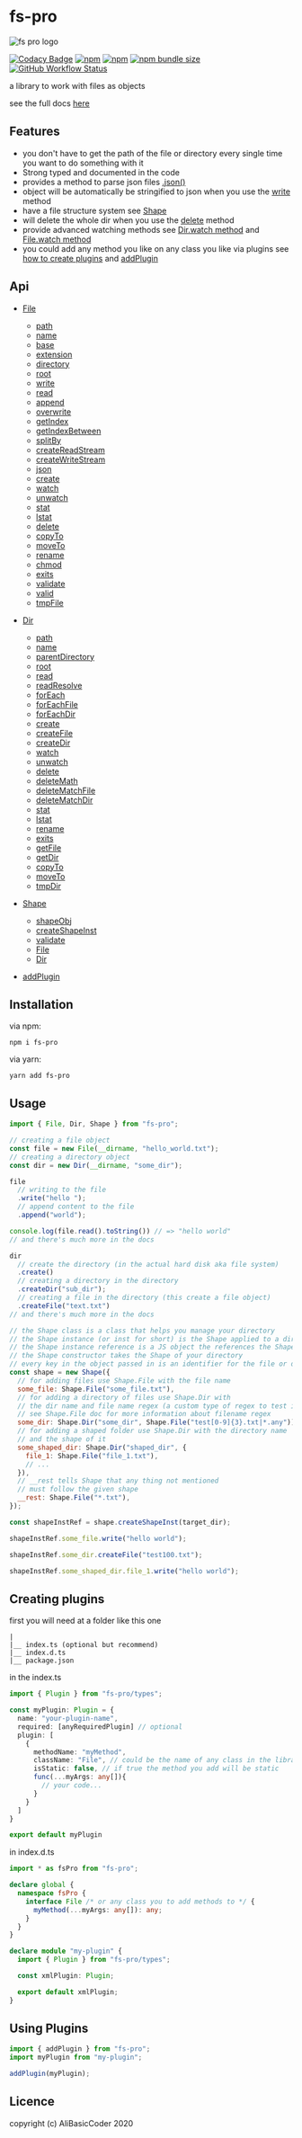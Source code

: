 # fs-pro

![fs pro logo](https://github.com/AliBasicCoder/fs-pro/blob/master/fsProNewLogo.svg?raw=true)

[![Codacy Badge](https://api.codacy.com/project/badge/Grade/10435d4146374b0c834b6b1afe60d0b3)](https://app.codacy.com/manual/AliBasicCoder/fs-pro?utm_source=github.com&utm_medium=referral&utm_content=AliBasicCoder/fs-pro&utm_campaign=Badge_Grade_Dashboard)
[![npm](https://img.shields.io/npm/v/fs-pro)](https://npmjs.com/package/fs-pro)
[![npm](https://img.shields.io/npm/dm/fs-pro)](https://npmjs.com/package/fs-pro)
[![npm bundle size](https://img.shields.io/bundlephobia/minzip/fs-pro)](https://npmjs.com/package/fs-pro)
[![GitHub Workflow Status](https://img.shields.io/github/workflow/status/AliBasicCoder/fs-pro/Node.js%20CI)](https://github.com/AliBasicCoder/fs-pro/actions?query=workflow%3A%22Node.js+CI%22)

a library to work with files as objects

see the full docs [here](https://fs-pro-docs.herokuapp.com/)

## Features

- you don't have to get the path of the file or directory every single time you want to do something with it
- Strong typed and documented in the code
- provides a method to parse json files [.json\(\)](https://fs-pro-docs.herokuapp.com/classes/_src_file_.file.html#json)
- object will be automatically be stringified to json when you use the [write](https://fs-pro-docs.herokuapp.com/classes/_src_file_.file.html#write) method
- have a file structure system see [Shape](https://fs-pro-docs.herokuapp.com/classes/_src_shape.shape.html)
- will delete the whole dir when you use the [delete](https://fs-pro-docs.herokuapp.com/classes/_src_dir_.dir.html#delete) method
- provide advanced watching methods see [Dir.watch method](https://fs-pro-docs.herokuapp.com/classes/_src_dir_.dir.html#watch) and [File.watch method](https://fs-pro-docs.herokuapp.com/classes/_src_file_.file.html#watch)
- you could add any method you like on any class you like via plugins see [how to create plugins](#creating%20plugins) and [addPlugin](https://fs-pro-docs.herokuapp.com/modules/_src_pluginadder_.html#addplugin)

## Api

- [File](https://fs-pro-docs.herokuapp.com/classes/_src_file_.file.html)

  - [path](https://fs-pro-docs.herokuapp.com/classes/_src_file_.file.html#path)
  - [name](https://fs-pro-docs.herokuapp.com/classes/_src_file_.file.html#name)
  - [base](https://fs-pro-docs.herokuapp.com/classes/_src_file_.file.html#base)
  - [extension](https://fs-pro-docs.herokuapp.com/classes/_src_file_.file.html#extension)
  - [directory](https://fs-pro-docs.herokuapp.com/classes/_src_file_.file.html#directory)
  - [root](https://fs-pro-docs.herokuapp.com/classes/_src_file_.file.html#root)
  - [write](https://fs-pro-docs.herokuapp.com/classes/_src_file_.file.html#write)
  - [read](https://fs-pro-docs.herokuapp.com/classes/_src_file_.file.html#read)
  - [append](https://fs-pro-docs.herokuapp.com/classes/_src_file_.file.html#append)
  - [overwrite](https://fs-pro-docs.herokuapp.com/classes/_src_file_.file.html#overwrite)
  - [getIndex](https://fs-pro-docs.herokuapp.com/classes/_src_file_.file.html#getindex)
  - [getIndexBetween](https://fs-pro-docs.herokuapp.com/classes/_src_file_.file.html#getindexbetween)
  - [splitBy](https://fs-pro-docs.herokuapp.com/classes/_src_file_.file.html#splitby)
  - [createReadStream](https://fs-pro-docs.herokuapp.com/classes/_src_file_.file.html#createreadstream)
  - [createWriteStream](https://fs-pro-docs.herokuapp.com/classes/_src_file_.file.html#createwritestream)
  - [json](https://fs-pro-docs.herokuapp.com/classes/_src_file_.file.html#json)
  - [create](https://fs-pro-docs.herokuapp.com/classes/_src_file_.file.html#create)
  - [watch](https://fs-pro-docs.herokuapp.com/classes/_src_file_.file.html#watch)
  - [unwatch](https://fs-pro-docs.herokuapp.com/classes/_src_file_.file.html#unwatch)
  - [stat](https://fs-pro-docs.herokuapp.com/classes/_src_file_.file.html#stat)
  - [lstat](https://fs-pro-docs.herokuapp.com/classes/_src_file_.file.html#lstat)
  - [delete](https://fs-pro-docs.herokuapp.com/classes/_src_file_.file.html#delete)
  - [copyTo](https://fs-pro-docs.herokuapp.com/classes/_src_file_.file.html#copyto)
  - [moveTo](https://fs-pro-docs.herokuapp.com/classes/_src_file_.file.html#moveto)
  - [rename](https://fs-pro-docs.herokuapp.com/classes/_src_file_.file.html#rename)
  - [chmod](https://fs-pro-docs.herokuapp.com/classes/_src_file_.file.html#chmod)
  - [exits](https://fs-pro-docs.herokuapp.com/classes/_src_file_.file.html#exits)
  - [validate](https://fs-pro-docs.herokuapp.com/classes/_src_file_.file.html#validate)
  - [valid](https://fs-pro-docs.herokuapp.com/classes/_src_file_.file.html#valid)
  - [tmpFile](https://fs-pro-docs.herokuapp.com/classes/_src_file_.file.html#tmpfile)

- [Dir](https://fs-pro-docs.herokuapp.com/classes/_src_dir_.dir.html)

  - [path](https://fs-pro-docs.herokuapp.com/classes/_src_dir_.dir.html#path)
  - [name](https://fs-pro-docs.herokuapp.com/classes/_src_dir_.dir.html#name)
  - [parentDirectory](https://fs-pro-docs.herokuapp.com/classes/_src_dir_.dir.html#parentdirectory)
  - [root](https://fs-pro-docs.herokuapp.com/classes/_src_dir_.dir.html#root)
  - [read](https://fs-pro-docs.herokuapp.com/classes/_src_dir_.dir.html#read)
  - [readResolve](https://fs-pro-docs.herokuapp.com/classes/_src_dir_.dir.html#readresolve)
  - [forEach](https://fs-pro-docs.herokuapp.com/classes/_src_dir_.dir.html#foreach)
  - [forEachFile](https://fs-pro-docs.herokuapp.com/classes/_src_dir_.dir.html#foreachfile)
  - [forEachDir](https://fs-pro-docs.herokuapp.com/classes/_src_dir_.dir.html#foreachdir)
  - [create](https://fs-pro-docs.herokuapp.com/classes/_src_dir_.dir.html#create)
  - [createFile](https://fs-pro-docs.herokuapp.com/classes/_src_dir_.dir.html#createfile)
  - [createDir](https://fs-pro-docs.herokuapp.com/classes/_src_dir_.dir.html#createdir)
  - [watch](https://fs-pro-docs.herokuapp.com/classes/_src_dir_.dir.html#watch)
  - [unwatch](https://fs-pro-docs.herokuapp.com/classes/_src_dir_.dir.html#unwatch)
  - [delete](https://fs-pro-docs.herokuapp.com/classes/_src_dir_.dir.html#delete)
  - [deleteMath](https://fs-pro-docs.herokuapp.com/classes/_src_dir_.dir.html#deletemath)
  - [deleteMatchFile](https://fs-pro-docs.herokuapp.com/classes/_src_dir_.dir.html#deletematchfile)
  - [deleteMatchDir](https://fs-pro-docs.herokuapp.com/classes/_src_dir_.dir.html#deletematchdir)
  - [stat](https://fs-pro-docs.herokuapp.com/classes/_src_dir_.dir.html#stat)
  - [lstat](https://fs-pro-docs.herokuapp.com/classes/_src_dir_.dir.html#lstat)
  - [rename](https://fs-pro-docs.herokuapp.com/classes/_src_dir_.dir.html#rename)
  - [exits](https://fs-pro-docs.herokuapp.com/classes/_src_dir_.dir.html#exits)
  - [getFile](https://fs-pro-docs.herokuapp.com/classes/_src_dir_.dir.html#getfile)
  - [getDir](https://fs-pro-docs.herokuapp.com/classes/_src_dir_.dir.html#getdir)
  - [copyTo](https://fs-pro-docs.herokuapp.com/classes/_src_dir_.dir.html#copyto)
  - [moveTo](https://fs-pro-docs.herokuapp.com/classes/_src_dir_.dir.html#moveto)
  - [tmpDir](https://fs-pro-docs.herokuapp.com/classes/_src_dir_.dir.html#tmpdir)

- [Shape](https://fs-pro-docs.herokuapp.com/classes/_src_shape.shape.html)

  - [shapeObj](https://fs-pro-docs.herokuapp.com/classes/_src_shape.shape.html#shapeobj)
  - [createShapeInst](https://fs-pro-docs.herokuapp.com/classes/_src_shape.shape.html#createshapeinst)
  - [validate](https://fs-pro-docs.herokuapp.com/classes/_src_shape.shape.html#validate)
  - [File](https://fs-pro-docs.herokuapp.com/classes/_src_shape.shape.html#file)
  - [Dir](https://fs-pro-docs.herokuapp.com/classes/_src_shape.shape.html#dir)

- [addPlugin](https://fs-pro-docs.herokuapp.com/modules/_src_pluginadder_.html#addplugin)

## Installation

via npm:

```
npm i fs-pro
```

via yarn:

```
yarn add fs-pro
```

## Usage

```js
import { File, Dir, Shape } from "fs-pro";

// creating a file object
const file = new File(__dirname, "hello_world.txt");
// creating a directory object
const dir = new Dir(__dirname, "some_dir");

file
  // writing to the file
  .write("hello ");
  // append content to the file
  .append("world");

console.log(file.read().toString()) // => "hello world"
// and there's much more in the docs

dir
  // create the directory (in the actual hard disk aka file system)
  .create()
  // creating a directory in the directory
  .createDir("sub_dir");
  // creating a file in the directory (this create a file object)
  .createFile("text.txt")
// and there's much more in the docs

// the Shape class is a class that helps you manage your directory
// the Shape instance (or inst for short) is the Shape applied to a directory
// the Shape instance reference is a JS object the references the Shape instance
// the Shape constructor takes the Shape of your directory
// every key in the object passed in is an identifier for the file or dir
const shape = new Shape({
  // for adding files use Shape.File with the file name
  some_file: Shape.File("some_file.txt"),
  // for adding a directory of files use Shape.Dir with
  // the dir name and file name regex (a custom type of regex to test if the filename matches it)
  // see Shape.File doc for more information about filename regex
  some_dir: Shape.Dir("some_dir", Shape.File("test[0-9]{3}.txt|*.any")),
  // for adding a shaped folder use Shape.Dir with the directory name
  // and the shape of it
  some_shaped_dir: Shape.Dir("shaped_dir", {
    file_1: Shape.File("file_1.txt"),
    // ...
  }),
  // __rest tells Shape that any thing not mentioned
  // must follow the given shape
  __rest: Shape.File("*.txt"),
});

const shapeInstRef = shape.createShapeInst(target_dir);

shapeInstRef.some_file.write("hello world");

shapeInstRef.some_dir.createFile("test100.txt");

shapeInstRef.some_shaped_dir.file_1.write("hello world");

```

## Creating plugins

first you will need at a folder like this one

```
|
|__ index.ts (optional but recommend)
|__ index.d.ts
|__ package.json
```

in the index.ts

```ts
import { Plugin } from "fs-pro/types";

const myPlugin: Plugin = {
  name: "your-plugin-name",
  required: [anyRequiredPlugin] // optional
  plugin: [
    {
      methodName: "myMethod",
      className: "File", // could be the name of any class in the library (File or Dir or Shape)
      isStatic: false, // if true the method you add will be static
      func(...myArgs: any[]){
        // your code...
      }
    }
  ]
}

export default myPlugin

```

in index.d.ts

```ts
import * as fsPro from "fs-pro";

declare global {
  namespace fsPro {
    interface File /* or any class you to add methods to */ {
      myMethod(...myArgs: any[]): any;
    }
  }
}

declare module "my-plugin" {
  import { Plugin } from "fs-pro/types";

  const xmlPlugin: Plugin;

  export default xmlPlugin;
}
```

## Using Plugins

```ts
import { addPlugin } from "fs-pro";
import myPlugin from "my-plugin";

addPlugin(myPlugin);
```

## Licence

copyright (c) AliBasicCoder 2020
